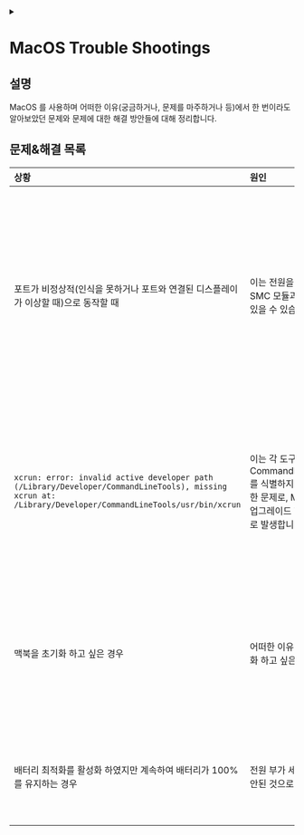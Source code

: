 <link rel="stylesheet" type="text/css" href="/css/header.css">
<link rel="stylesheet" type="text/css" href="/css/bootstrap/5.3.0-alpha1/bootstrap.css">
<div class="sticky-top bg-white pt-1 pb-2" id="header-div-max"></div>
<details id="display-none"><summary></summary>
  <script src="/js/header.js" defer="defer"></script>
  <script src="/js/table/numbering.js" defer="defer"></script>
  <script src="/js/bootstrap/5.3.0-alpha1/bootstrap.bundle.js" defer="defer"></script>
</details>

# MacOS Trouble Shootings

## 설명

MacOS 를 사용하며 어떠한 이유(궁금하거나, 문제를 마주하거나 등)에서 한 번이라도 알아보았던 문제와 문제에 대한 해결 방안들에 대해 정리합니다.

## 문제&해결 목록

| 상황 | 원인 | 해결방안 | 비고 |
| :--- | :--- | :--- | :--- |
| 포트가 비정상적(인식을 못하거나 포트와 연결된 디스플레이가 이상할 때)으로 동작할 때 | 이는 전원을 관리하는 SMC 모듈과 관련이 있을 수 있습니다. | SMC 초기화를 수행한다. <br> 1. 전원을 끈다. <br>2. 어댑터 꽂힌 상태로 `control` + `option` + `shift(right)` 을 7초 누른다. (전원이 켜짐) <br>3. 위 세개의 키를 누르고 있는 상태에서 전원 버튼을 추가로 눌르고 7초 누른다. (전원 버튼 누르자마자 꺼짐)<br>4. 동시에 모든 키를 뗀다. <br>5. 기다리면 맥북이 켜진다. | 종종 운영체제 업데이트를 한 경우 발생합니다. |
| `xcrun: error: invalid active developer path (/Library/Developer/CommandLineTools), missing xcrun at: /Library/Developer/CommandLineTools/usr/bin/xcrun` | 이는 각 도구들이 CommandLineTools를 식별하지 못해 발생한 문제로, MacOS 를 업그레이드 한 경우 주로 발생합니다. | `xcode-select --install` 를 사용하여 CommandLineTools 를 설치하면 해소됩니다. | MacOS 를 업그레이드 한 이후 git, make, gcc 등과 같은 명령어를 사용하는 경우 만날 수 있습니다. |
| 맥북을 초기화 하고 싶은 경우 | 어떠한 이유에서 초기화 하고 싶은 경우 | 전원을 껐다가 키자마자 `command` + `R` 를 누르고 있다가 apple logo 또는 다른 이미지가 나타나면 뗀다. | NVRAM 재설정을 위해선 켠 후 즉시 `option` + `command` + `p` + `r` 을 동시에 20초 누른다. |
| 배터리 최적화를 활성화 하였지만 계속하여 배터리가 100% 를 유지하는 경우 | 전원 부가 세팅이 잘 안된 것으로 보인다. | 1. 배터리 최적화 활성화를 끈다. <br>2. SMC 초기화를 수행한다. <br>3. 배터리 최적화 활성화를 다시 켠다. <br> | 그럼 배터리가 100% 에서 80% 로 다운된다. |
